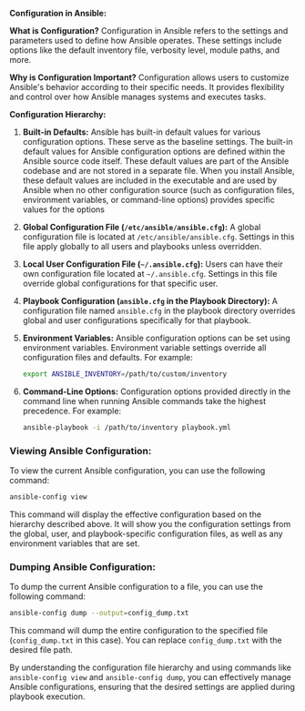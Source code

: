 **Configuration in Ansible:**

**What is Configuration?**
Configuration in Ansible refers to the settings and parameters used to define how Ansible operates. These settings include options like the default inventory file, verbosity level, module paths, and more.

**Why is Configuration Important?**
Configuration allows users to customize Ansible's behavior according to their specific needs. It provides flexibility and control over how Ansible manages systems and executes tasks.

**Configuration Hierarchy:**

1. **Built-in Defaults:**
   Ansible has built-in default values for various configuration options. These serve as the baseline settings. The built-in default values for Ansible configuration options are defined within the Ansible source code itself. These default values are part of the Ansible codebase and are not stored in a separate file. When you install Ansible, these default values are included in the executable and are used by Ansible when no other configuration source (such as configuration files, environment variables, or command-line options) provides specific values for the options

2. **Global Configuration File (`/etc/ansible/ansible.cfg`):**
   A global configuration file is located at `/etc/ansible/ansible.cfg`. Settings in this file apply globally to all users and playbooks unless overridden.

3. **Local User Configuration File (`~/.ansible.cfg`):**
   Users can have their own configuration file located at `~/.ansible.cfg`. Settings in this file override global configurations for that specific user.

4. **Playbook Configuration (`ansible.cfg` in the Playbook Directory):**
   A configuration file named `ansible.cfg` in the playbook directory overrides global and user configurations specifically for that playbook.

5. **Environment Variables:**
   Ansible configuration options can be set using environment variables. Environment variable settings override all configuration files and defaults. For example:
   ```bash
   export ANSIBLE_INVENTORY=/path/to/custom/inventory
   ```

6. **Command-Line Options:**
   Configuration options provided directly in the command line when running Ansible commands take the highest precedence. For example:
   ```bash
   ansible-playbook -i /path/to/inventory playbook.yml
   ```


### Viewing Ansible Configuration:

To view the current Ansible configuration, you can use the following command:

```bash
ansible-config view
```

This command will display the effective configuration based on the hierarchy described above. It will show you the configuration settings from the global, user, and playbook-specific configuration files, as well as any environment variables that are set.

### Dumping Ansible Configuration:

To dump the current Ansible configuration to a file, you can use the following command:

```bash
ansible-config dump --output=config_dump.txt
```

This command will dump the entire configuration to the specified file (`config_dump.txt` in this case). You can replace `config_dump.txt` with the desired file path.

By understanding the configuration file hierarchy and using commands like `ansible-config view` and `ansible-config dump`, you can effectively manage Ansible configurations, ensuring that the desired settings are applied during playbook execution.
